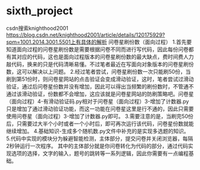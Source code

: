 # sixth_project
csdn搜索knighthood2001
https://blog.csdn.net/knighthood2001/article/details/120175929?spm=1001.2014.3001.5501上有具体的解析
问卷星刷份数（面向过程）
1.首先要知道面向过程的问卷星刷份数是需要根据问卷不同而进行写代码，因此每份问卷都有其对应的代码，这也是面向过程版本的问卷星刷份数的最大缺点，费时间费人力敲代码，换来的只是代码清晰易懂。不过笔者最近在写面向对象版本的问卷星刷份数，这可以解决以上问题。
2.经过笔者尝试，问卷星刷份数一次只能刷50份，当刷到第51份时，则问卷星网站的点击验证会变成滑动验证，这时，笔者尝试过滑动验证，通过后问卷星份数并没有增加，因此可以得出当频繁的刷份数时，不管通不通过该滑动验证，份数都不会增加，这应该就是问卷星网站的防刷策略吧。问卷星（面向过程）4-有滑动验证码.py相对于问卷星（面向过程）3-增加了计数器.py只是增加了通过滑动验证功能，而这一功能在问卷星这里是行不通的，因此只需要使用问卷星（面向过程）3-增加了计数器.py即可。
3.需要注意的是，当刷完50份后，只需要过大半个小时或者一个小时后，即可再次运行该代码，问卷星份数就能继续增加。
4.基础知识-生成多个随机数.py文件中补充的是实现多选题的知识。
5.代码中实现的模块分为躲避智能检测，主体部分，提交问卷并关闭浏览器，每隔2秒钟运行一次程序。
其中的主体部分就是你问卷转化为代码的部分，通过代码实现选项的选择，文字的输入，题号的跳转等一系列逻辑，因此你需要有一点编程基础。
